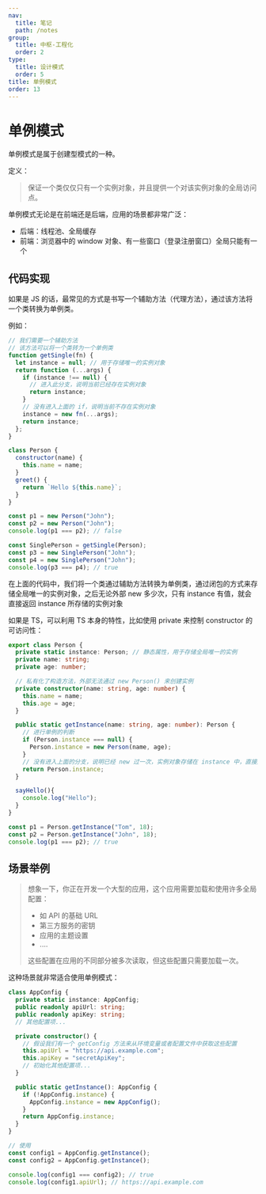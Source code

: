 ```yaml
---
nav:
  title: 笔记
  path: /notes
group:
  title: 中枢-工程化
  order: 2
type:
  title: 设计模式
  order: 5
title: 单例模式
order: 13
---
```


# 单例模式

单例模式是属于创建型模式的一种。

定义：

> 保证一个类仅仅只有一个实例对象，并且提供一个对该实例对象的全局访问点。

单例模式无论是在前端还是后端，应用的场景都非常广泛：

- 后端：线程池、全局缓存
- 前端：浏览器中的 window 对象、有一些窗口（登录注册窗口）全局只能有一个



## 代码实现

如果是 JS 的话，最常见的方式是书写一个辅助方法（代理方法），通过该方法将一个类转换为单例类。

例如：

```js
// 我们需要一个辅助方法
// 该方法可以将一个类转为一个单例类
function getSingle(fn) {
  let instance = null; // 用于存储唯一的实例对象
  return function (...args) {
    if (instance !== null) {
      // 进入此分支，说明当前已经存在实例对象
      return instance;
    }
    // 没有进入上面的 if，说明当前不存在实例对象
    instance = new fn(...args);
    return instance;
  };
}

class Person {
  constructor(name) {
    this.name = name;
  }
  greet() {
    return `Hello ${this.name}`;
  }
}

const p1 = new Person("John");
const p2 = new Person("John");
console.log(p1 === p2); // false

const SinglePerson = getSingle(Person);
const p3 = new SinglePerson("John");
const p4 = new SinglePerson("John");
console.log(p3 === p4); // true
```

在上面的代码中，我们将一个类通过辅助方法转换为单例类，通过闭包的方式来存储全局唯一的实例对象，之后无论外部 new 多少次，只有 instance 有值，就会直接返回 instance 所存储的实例对象



如果是 TS，可以利用 TS 本身的特性，比如使用 private 来控制 constructor 的可访问性：

```ts
export class Person {
  private static instance: Person; // 静态属性，用于存储全局唯一的实例
  private name: string;
  private age: number;

  // 私有化了构造方法，外部无法通过 new Person() 来创建实例
  private constructor(name: string, age: number) {
    this.name = name;
    this.age = age;
  }

  public static getInstance(name: string, age: number): Person {
    // 进行单例的判断
    if (Person.instance === null) {
      Person.instance = new Person(name, age);
    }
    // 没有进入上面的分支，说明已经 new 过一次，实例对象存储在 instance 中，直接返回即可
    return Person.instance;
  }

  sayHello(){
    console.log("Hello");
  }
}

const p1 = Person.getInstance("Tom", 18);
const p2 = Person.getInstance("John", 18);
console.log(p1 === p2); // true
```



## 场景举例

>想象一下，你正在开发一个大型的应用，这个应用需要加载和使用许多全局配置：
>
>- 如 API 的基础 URL
>- 第三方服务的密钥
>- 应用的主题设置
>- ....
>
>这些配置在应用的不同部分被多次读取，但这些配置只需要加载一次。

这种场景就非常适合使用单例模式：

```ts
class AppConfig {
  private static instance: AppConfig;
  public readonly apiUrl: string;
  public readonly apiKey: string;
  // 其他配置项...

  private constructor() {
    // 假设我们有一个 getConfig 方法来从环境变量或者配置文件中获取这些配置
    this.apiUrl = "https://api.example.com";
    this.apiKey = "secretApiKey";
    // 初始化其他配置项...
  }

  public static getInstance(): AppConfig {
    if (!AppConfig.instance) {
      AppConfig.instance = new AppConfig();
    }
    return AppConfig.instance;
  }
}

// 使用
const config1 = AppConfig.getInstance();
const config2 = AppConfig.getInstance();

console.log(config1 === config2); // true
console.log(config1.apiUrl); // https://api.example.com
```

